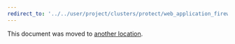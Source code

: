 ```yaml
---
redirect_to: '../../user/project/clusters/protect/web_application_firewall/quick_start_guide.md'
---
```


This document was moved to [another location](../../user/project/clusters/protect/web_application_firewall/quick_start_guide.md).

<!-- This redirect file can be deleted after <2021-04-01>. -->
<!-- Before deletion, see: https://docs.gitlab.com/ee/development/documentation/#move-or-rename-a-page -->
